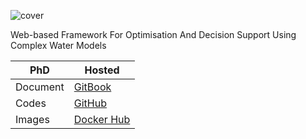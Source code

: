 ![cover](https://raw.githubusercontent.com/quanpan302/phd/master/thesis/cover.jpg)

Web-based Framework For Optimisation And Decision Support Using Complex Water Models

| PhD      | Hosted                                                |
| -------- | ----------------------------------------------------- |
| Document | [GitBook](https://quanpan302.gitbooks.io/phd/content) |
| Codes    | [GitHub](https://github.com/quanpan302/phd)           |
| Images   | [Docker Hub](https://hub.docker.com/r/quanpan302/phd)|

